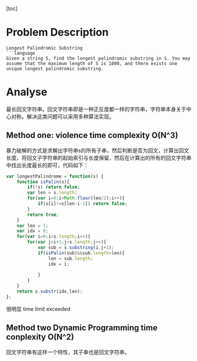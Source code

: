 [toc]
# Problem Description
```description
Longest Palindromic Substring
```language
Given a string S, find the longest palindromic substring in S. You may assume that the maximum length of S is 1000, and there exists one unique longest palindromic substring.
```
# Analyse
最长回文字符串。回文字符串即是一种正反度都一样的字符串，字符串本身关于中心对称。解决这类问题可以采用多种算法实现。
## Method one: violence time complexity O(N^3)
暴力破解的方式是求解出字符串s的所有子串，然后判断是否为回文，计算出回文长度，将回文子字符串的起始索引与长度保留，然后在计算出的所有的回文字符串中找出长度最长的即可，代码如下：
```JavaScript
var longestPalindrome = function(s) {
    function isPalin(s){
        if(!s) return false;
        var len = s.length;
        for(var i=0;i<Math.floor(len/2);i++){
            if(s[i]!=s[len-i-1]) return false;
        }
        return true;
    }
    var len = 1;
    var idx = 0;
    for(var i=0;i<s.length;i++){
        for(var j=i+1;j<s.length;j++){
            var sub = s.substring(i,j+1);
            if(isPalin(sub)&&sub.length>len){
                len = sub.length;
                idx = i;
                
            }
        }
    }
    return s.substr(idx,len);
};
```
很明显 time limit exceeded
## Method two Dynamic Programming time conplexity O(N^2)
回文字符串有这样一个特性，其子串也是回文字符串。